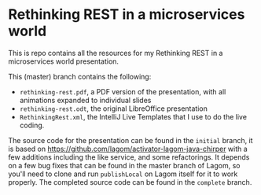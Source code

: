 # Rethinking REST in a microservices world

This is repo contains all the resources for my Rethinking REST in a microservices world presentation.

This (master) branch contains the following:

* `rethinking-rest.pdf`, a PDF version of the presentation, with all animations expanded to individual slides
* `rethinking-rest.odt`, the original LibreOffice presentation
* `RethinkingRest.xml`, the IntelliJ Live Templates that I use to do the live coding.

The source code for the presentation can be found in the `initial` branch, it is based on https://github.com/lagom/activator-lagom-java-chirper with a few additions including the like service, and some refactorings.  It depends on a few bug fixes that can be found in the master branch of Lagom, so you'll need to clone and run `publishLocal` on Lagom itself for it to work properly.  The completed source code can be found in the `complete` branch.


